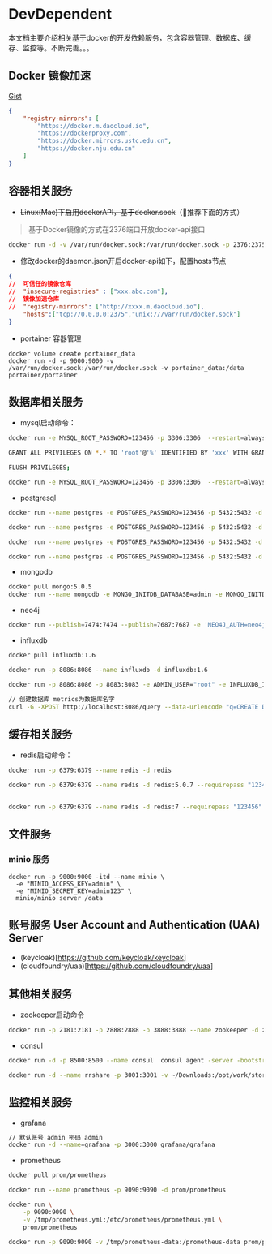# DevDependent

本文档主要介绍相关基于docker的开发依赖服务，包含容器管理、数据库、缓存、监控等。不断完善。。。


## Docker 镜像加速

[Gist](https://gist.github.com/y0ngb1n/7e8f16af3242c7815e7ca2f0833d3ea6)

```json
{
    "registry-mirrors": [
        "https://docker.m.daocloud.io",
        "https://dockerproxy.com",
        "https://docker.mirrors.ustc.edu.cn",
        "https://docker.nju.edu.cn"
    ]
}
```

## 容器相关服务

- ~~Linux(Mac)下启用dockerAPI，基于docker.sock~~（推荐下面的方式）

> 基于Docker镜像的方式在2376端口开放docker-api接口

```bash
docker run -d -v /var/run/docker.sock:/var/run/docker.sock -p 2376:2375 bobrik/socat TCP4-LISTEN:2375,fork,reuseaddr UNIX-CONNECT:/var/run/docker.sock
```

- 修改docker的daemon.json开启docker-api如下，配置hosts节点

```json
{
//  可信任的镜像仓库
//  "insecure-registries" : ["xxx.abc.com"],
//  镜像加速仓库
//  "registry-mirrors": ["http://xxxx.m.daocloud.io"],
    "hosts":["tcp://0.0.0.0:2375","unix:///var/run/docker.sock"]
}
```

- portainer 容器管理

```
docker volume create portainer_data
docker run -d -p 9000:9000 -v /var/run/docker.sock:/var/run/docker.sock -v portainer_data:/data portainer/portainer
```

## 数据库相关服务

- mysql启动命令：

```bash
docker run -e MYSQL_ROOT_PASSWORD=123456 -p 3306:3306  --restart=always --name mysql -d mysql:5.7.20

GRANT ALL PRIVILEGES ON *.* TO 'root'@'%' IDENTIFIED BY 'xxx' WITH GRANT OPTION;

FLUSH PRIVILEGES;
```

```bash
docker run -e MYSQL_ROOT_PASSWORD=123456 -p 3306:3306  --restart=always --name mysql8 -d mysql:8.0.27
```

- postgresql

```bash
docker run --name postgres -e POSTGRES_PASSWORD=123456 -p 5432:5432 -d postgres:16

docker run --name postgres -e POSTGRES_PASSWORD=123456 -p 5432:5432 -d postgres:14

docker run --name postgres -e POSTGRES_PASSWORD=123456 -p 5432:5432 -d postgres:10.5

docker run --name postgres -e POSTGRES_PASSWORD=123456 -p 5432:5432 -d postgres:9.6
```

- mongodb

```bash
docker pull mongo:5.0.5
docker run --name mongodb -e MONGO_INITDB_DATABASE=admin -e MONGO_INITDB_ROOT_USERNAME=admin -e MONGO_INITDB_ROOT_PASSWORD=123456 -p 27017:27017 -d mongo:5.0.5
```

- neo4j

```bash
docker run --publish=7474:7474 --publish=7687:7687 -e 'NEO4J_AUTH=neo4j/secret' neo4j:4.3.6
```


- influxdb

```bash
docker pull influxdb:1.6

docker run -p 8086:8086 --name influxdb -d influxdb:1.6

docker run -p 8086:8086 -p 8083:8083 -e ADMIN_USER="root" -e INFLUXDB_INIT_PWD="123456" -e PRE_CREATE_DB="metrics" --name influxdb -d influxdb:1.6

// 创建数据库 metrics为数据库名字
curl -G -XPOST http://localhost:8086/query --data-urlencode "q=CREATE DATABASE metrics"
```

## 缓存相关服务

- redis启动命令：

```bash
docker run -p 6379:6379 --name redis -d redis

docker run -p 6379:6379 --name redis -d redis:5.0.7 --requirepass "123456"


docker run -p 6379:6379 --name redis -d redis:7 --requirepass "123456"
```

## 文件服务

### minio 服务

```
docker run -p 9000:9000 -itd --name minio \
  -e "MINIO_ACCESS_KEY=admin" \
  -e "MINIO_SECRET_KEY=admin123" \
  minio/minio server /data
```

## 账号服务 User Account and Authentication (UAA) Server

- (keycloak)[https://github.com/keycloak/keycloak]
- (cloudfoundry/uaa)[https://github.com/cloudfoundry/uaa]

## 其他相关服务

- zookeeper启动命令

```bash
docker run -p 2181:2181 -p 2888:2888 -p 3888:3888 --name zookeeper -d zookeeper
```

- consul

```bash
docker run -d -p 8500:8500 --name consul  consul agent -server -bootstrap -client=0.0.0.0 -ui
```

```bash
docker run -d --name rrshare -p 3001:3001 -v ~/Downloads:/opt/work/store oldiy/rrshare64:latest
```



## 监控相关服务

- grafana

```bash
// 默认账号 admin 密码 admin
docker run -d --name=grafana -p 3000:3000 grafana/grafana
```

- prometheus

```bash
docker pull prom/prometheus

docker run --name prometheus -p 9090:9090 -d prom/prometheus

docker run \
    -p 9090:9090 \
    -v /tmp/prometheus.yml:/etc/prometheus/prometheus.yml \
    prom/prometheus

docker run -p 9090:9090 -v /tmp/prometheus-data:/prometheus-data prom/prometheus
```
